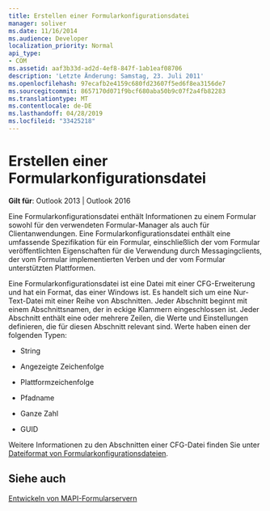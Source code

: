 ```yaml
---
title: Erstellen einer Formularkonfigurationsdatei
manager: soliver
ms.date: 11/16/2014
ms.audience: Developer
localization_priority: Normal
api_type:
- COM
ms.assetid: aaf3b33d-ad2d-4ef8-847f-1ab1eaf08706
description: 'Letzte Änderung: Samstag, 23. Juli 2011'
ms.openlocfilehash: 97ecafb2e4159c680fd23607f5ed6f8ea3156de7
ms.sourcegitcommit: 8657170d071f9bcf680aba50b9c07f2a4fb82283
ms.translationtype: MT
ms.contentlocale: de-DE
ms.lasthandoff: 04/28/2019
ms.locfileid: "33425218"
---
```

# <a name="creating-a-form-configuration-file"></a>Erstellen einer Formularkonfigurationsdatei

  
  
**Gilt für**: Outlook 2013 | Outlook 2016 
  
Eine Formularkonfigurationsdatei enthält Informationen zu einem Formular sowohl für den verwendeten Formular-Manager als auch für Clientanwendungen. Eine Formularkonfigurationsdatei enthält eine umfassende Spezifikation für ein Formular, einschließlich der vom Formular veröffentlichten Eigenschaften für die Verwendung durch Messagingclients, der vom Formular implementierten Verben und der vom Formular unterstützten Plattformen.
  
Eine Formularkonfigurationsdatei ist eine Datei mit einer CFG-Erweiterung und hat ein Format, das einer Windows ist. Es handelt sich um eine Nur-Text-Datei mit einer Reihe von Abschnitten. Jeder Abschnitt beginnt mit einem Abschnittsnamen, der in eckige Klammern eingeschlossen ist. Jeder Abschnitt enthält eine oder mehrere Zeilen, die Werte und Einstellungen definieren, die für diesen Abschnitt relevant sind. Werte haben einen der folgenden Typen:
  
- String
    
- Angezeigte Zeichenfolge
    
- Plattformzeichenfolge
    
- Pfadname
    
- Ganze Zahl
    
- GUID
    
Weitere Informationen zu den Abschnitten einer CFG-Datei finden Sie unter [Dateiformat von Formularkonfigurationsdateien](file-format-of-form-configuration-files.md).
  
## <a name="see-also"></a>Siehe auch



[Entwickeln von MAPI-Formularservern](developing-mapi-form-servers.md)

